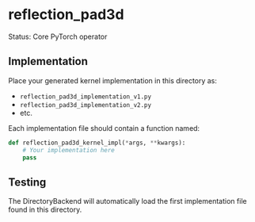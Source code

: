 # reflection_pad3d

Status: Core PyTorch operator

## Implementation

Place your generated kernel implementation in this directory as:
- `reflection_pad3d_implementation_v1.py`
- `reflection_pad3d_implementation_v2.py`
- etc.

Each implementation file should contain a function named:
```python
def reflection_pad3d_kernel_impl(*args, **kwargs):
    # Your implementation here
    pass
```

## Testing

The DirectoryBackend will automatically load the first implementation file found in this directory.
